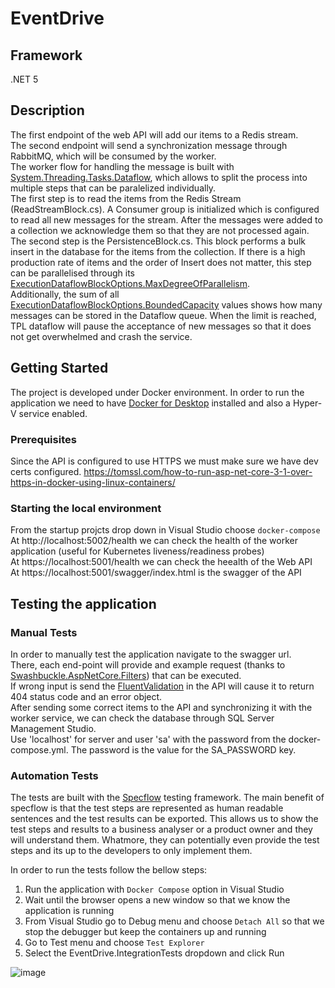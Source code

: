 # EventDrive

## Framework
 .NET 5
<br/>

## Description
The first endpoint of the web API will add our items to a Redis stream.  
The second endpoint will send a synchronization message through RabbitMQ, which will be consumed by the worker.  
The worker flow for handling the message is built with [System.Threading.Tasks.Dataflow](https://docs.microsoft.com/en-us/dotnet/standard/parallel-programming/dataflow-task-parallel-library), which allows to split the process into multiple steps that can be paralelized individually.  
The first step is to read the items from the Redis Stream (ReadStreamBlock.cs). A Consumer group is initialized which is configured to read all new messages for the stream.
After the messages were added to a collection we acknowledge them so that they are not processed again.  
The second step is the PersistenceBlock.cs. This block performs a bulk insert in the database for the items from the collection. If there is a high production rate of items
and the order of Insert does not matter, this step can be parallelised through its [ExecutionDataflowBlockOptions.MaxDegreeOfParallelism](https://docs.microsoft.com/en-us/dotnet/api/system.threading.tasks.dataflow.executiondataflowblockoptions.maxdegreeofparallelism?view=net-5.0#System_Threading_Tasks_Dataflow_ExecutionDataflowBlockOptions_MaxDegreeOfParallelism).  
Additionally, the sum of all [ExecutionDataflowBlockOptions.BoundedCapacity](https://docs.microsoft.com/en-us/dotnet/api/system.threading.tasks.dataflow.dataflowblockoptions.boundedcapacity?view=net-5.0#System_Threading_Tasks_Dataflow_DataflowBlockOptions_BoundedCapacity) values shows how many messages can be stored in the Dataflow queue. When the limit is reached, TPL dataflow will pause the acceptance of new messages so that it does not get overwhelmed and crash the service. 

## Getting Started
The project is developed under Docker environment. In order to run the application we need to have [Docker for Desktop](https://www.docker.com/products/docker-desktop) installed and also a Hyper-V service enabled.

### Prerequisites
Since the API is configured to use HTTPS we must make sure we have dev certs configured.
https://tomssl.com/how-to-run-asp-net-core-3-1-over-https-in-docker-using-linux-containers/


### Starting the local environment
From the startup projcts drop down in Visual Studio choose ```docker-compose```  
At http://localhost:5002/health we can check the health of the worker application (useful for Kubernetes liveness/readiness probes)  
At https://localhost:5001/health we can check the heealth of the Web API  
At https://localhost:5001/swagger/index.html is the swagger of the API  

## Testing the application

### Manual Tests
In order to manually test the application navigate to the swagger url.  
There, each end-point will provide and example request (thanks to [Swashbuckle.AspNetCore.Filters](https://github.com/mattfrear/Swashbuckle.AspNetCore.Filters)) that can be executed.  
If wrong input is send the [FluentValidation](https://docs.fluentvalidation.net/en/latest/aspnet.html) in the API will cause it to return 404 status code and an error object.  
After sending some correct items to the API and synchronizing it with the worker service, we can check the database through SQL Server Management Studio.  
Use 'localhost' for server and user 'sa' with the password from the docker-compose.yml. The password is the value for the SA_PASSWORD key.  

### Automation Tests
The tests are built with the [Specflow](https://specflow.org/) testing framework. The main benefit of specflow is that the test steps are represented as human readable sentences and 
the test results can be exported. This allows us to show the test steps and results to a business analyser or a product owner and they will understand them.
Whatmore, they can potentially even provide the test steps and its up to the developers to only implement them.  

In order to run the tests follow the bellow steps:  
1. Run the application with ```Docker Compose``` option in Visual Studio
2. Wait until the browser opens a new window so that we know the application is running
3. From Visual Studio go to Debug menu and choose ```Detach All``` so that we stop the debugger but keep the containers up and running
4. Go to Test menu and choose ```Test Explorer```
5. Select the EventDrive.IntegrationTests dropdown and click Run

![image](https://user-images.githubusercontent.com/51854143/131394548-b2413eac-3176-40ad-a453-0cbe55bf52e9.png)

